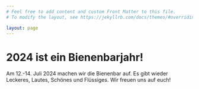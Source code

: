 ```yaml
---
# Feel free to add content and custom Front Matter to this file.
# To modify the layout, see https://jekyllrb.com/docs/themes/#overriding-theme-defaults

layout: page
---
```

# 2024 ist ein Bienenbarjahr!

Am 12.-14. Juli 2024 machen wir die Bienenbar auf. Es gibt wieder Leckeres, Lautes, Schönes und Flüssiges. Wir freuen uns auf euch!
